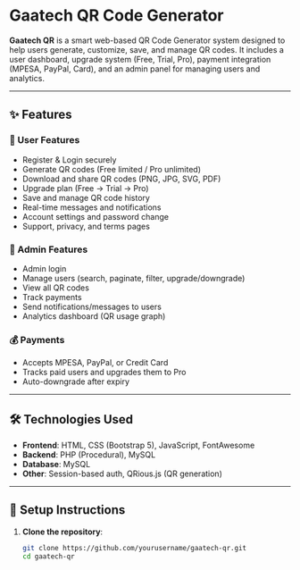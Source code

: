 # Gaatech QR Code Generator

**Gaatech QR** is a smart web-based QR Code Generator system designed to help users generate, customize, save, and manage QR codes. It includes a user dashboard, upgrade system (Free, Trial, Pro), payment integration (MPESA, PayPal, Card), and an admin panel for managing users and analytics.

---

## ✨ Features

### 👤 User Features
- Register & Login securely
- Generate QR codes (Free limited / Pro unlimited)
- Download and share QR codes (PNG, JPG, SVG, PDF)
- Upgrade plan (Free → Trial → Pro)
- Save and manage QR code history
- Real-time messages and notifications
- Account settings and password change
- Support, privacy, and terms pages

### 💼 Admin Features
- Admin login
- Manage users (search, paginate, filter, upgrade/downgrade)
- View all QR codes
- Track payments
- Send notifications/messages to users
- Analytics dashboard (QR usage graph)

### 💰 Payments
- Accepts MPESA, PayPal, or Credit Card
- Tracks paid users and upgrades them to Pro
- Auto-downgrade after expiry

---

## 🛠 Technologies Used

- **Frontend**: HTML, CSS (Bootstrap 5), JavaScript, FontAwesome
- **Backend**: PHP (Procedural), MySQL
- **Database**: MySQL
- **Other**: Session-based auth, QRious.js (QR generation)

---

## 🚀 Setup Instructions

1. **Clone the repository**:
   ```bash
   git clone https://github.com/yourusername/gaatech-qr.git
   cd gaatech-qr
